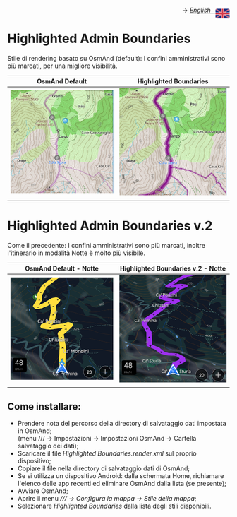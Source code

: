 <p align="right">-> <a href="./en_highlighted_boundaries.md"><img src="../../pub/uk.png" width="32 px" align="right"><i>English &ensp;</i></a></p>

# **Highlighted Admin Boundaries**
Stile di rendering basato su OsmAnd (default): I confini amministrativi sono più marcati, per una migliore visibilità.

<table>
<thead>
	<tr>
		<th>OsmAnd Default</th>
		<th>Highlighted Boundaries</th>
	</tr>
</thead>
<tbody>
	<tr>
	    <td><img src="admin_boundaries_default.png"></td>
		<td><img src="admin_boundaries_highlighted.png"></td></td>
	</tr>
	<tr>
	<td></td>
	<td></td>
	</tr>
	</tr>
</tbody>
</table>

# **Highlighted Admin Boundaries v.2**
Come il precedente: I confini amministrativi sono più marcati, inoltre l'itinerario in modalità Notte è molto più visibile.

<table>
<thead>
	<tr>
		<th>OsmAnd Default - Notte</th>
		<th>Highlighted Boundaries v.2 - Notte</th>
	</tr>
</thead>
<tbody>
	<tr>
	    <td><img src="default_night.png"></td>
		<td><img src="admin_boundaries_highlighted_v2_night.png"></td></td>
	</tr>
	<tr>
	<td></td>
	<td></td>
	</tr>
	</tr>
</tbody>
</table>

## Come installare:
* Prendere nota del percorso della directory di salvataggio dati impostata in OsmAnd;   
(menu /// -> Impostazioni -> Impostazioni OsmAnd -> Cartella salvataggio dei dati);
* Scaricare il file *Highlighted Boundaries.render.xml* sul proprio dispositivo;
* Copiare il file nella directory di salvataggio dati di OsmAnd;
* Se si utilizza un dispositivo Android: dalla schermata Home, richiamare l'elenco delle app recenti ed eliminare OsmAnd dalla lista (se presente);
* Avviare OsmAnd;
* Aprire il menu */// -> Configura la mappa -> Stile della mappa*;
* Selezionare *Highlighted Boundaries* dalla lista degli stili disponibili.


